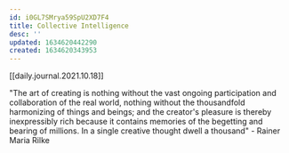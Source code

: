 ```yaml
---
id: i0GL7SMrya59SpU2XD7F4
title: Collective Intelligence
desc: ''
updated: 1634620442290
created: 1634620343953
---
```


[[daily.journal.2021.10.18]]

"The art of creating is nothing without the vast ongoing participation and collaboration of the real world, nothing without the thousandfold harmonizing of things and beings; and the creator's pleasure is thereby inexpressibly rich because it contains memories of the begetting and bearing of millions. In a single creative thought dwell a thousand" - Rainer Maria Rilke


